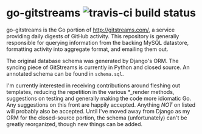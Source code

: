 # go-gitstreams ![travis-ci build status](https://api.travis-ci.org/justinabrahms/go-gitstreams.png)

go-gitstreams is the Go portion of http://gitstreams.com/, a service
providing daily digests of GitHub activity. This repository is
generally responsible for querying information from the backing MySQL
datastore, formatting activity into aggregate format, and emailing
them out.

The original database schema was generated by Django's ORM. The
syncing piece of GitStreams is currently in Python and closed
source. An annotated schema can be found in `schema.sql`.

I'm currently interested in receiving contributions around fleshing
out templates, reducing the repetition in the various \*_render
methods, suggestions on testing and generally making the code more
idiomatic Go. Any suggestions on this front are happily
accepted. Anything *NOT* on listed will probably also be
accepted. Until I've moved away from Django as my ORM for the
closed-source portion, the schema (unfortunately) can't be greatly
reorganized, though new things can be added.